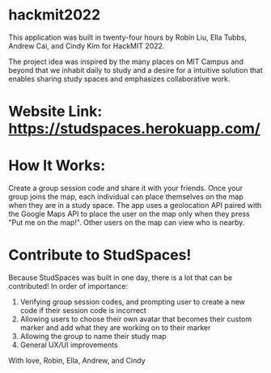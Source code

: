 # hackmit2022

This application was built in twenty-four hours by Robin Liu, Ella Tubbs, Andrew Cai, and Cindy Kim for HackMIT 2022. 

The project idea was inspired by the many places on MIT Campus and beyond that we inhabit daily to study and a desire for a intuitive solution that enables sharing study spaces and emphasizes collaborative work. 

# Website Link: https://studspaces.herokuapp.com/

# How It Works:

Create a group session code and share it with your friends. Once your group joins the map, each individual can place themselves on the map when they are in a study space. The app uses a geolocation API paired with the Google Maps API to place the user on the map only when they press "Put me on the map!". Other users on the map can view who is nearby. 

# Contribute to StudSpaces!

Because StudSpaces was built in one day, there is a lot that can be contributed! In order of importance: 

1) Verifying group session codes, and prompting user to create a new code if their session code is incorrect 
2) Allowing users to choose their own avatar that becomes their custom marker and add what they are working on to their marker 
3) Allowing the group to name their study map 
4) General UX/UI improvements 

With love, 
Robin, Ella, Andrew, and Cindy 
